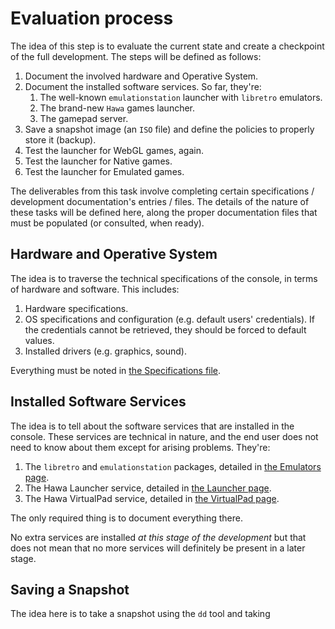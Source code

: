 # Evaluation process
The idea of this step is to evaluate the current state and create a checkpoint of the full development. The steps will be defined as follows:

1. Document the involved hardware and Operative System.
2. Document the installed software services. So far, they're:
	1. The well-known `emulationstation` launcher with `libretro` emulators.
	2. The brand-new `Hawa` games launcher.
	3. The gamepad server.
3. Save a snapshot image (an `ISO` file) and define the policies to properly store it (backup).
4. Test the launcher for WebGL games, again.
5. Test the launcher for Native games.
6. Test the launcher for Emulated games.

The deliverables from this task involve completing certain specifications / development documentation's entries / files. The details of the nature of these tasks will be defined here, along the proper documentation files that must be populated (or consulted, when ready).
## Hardware and Operative System
The idea is to traverse the technical specifications of the console, in terms of hardware and software. This includes:

1. Hardware specifications.
2. OS specifications and configuration (e.g. default users' credentials). If the credentials cannot be retrieved, they should be forced to default values.
3. Installed drivers (e.g. graphics, sound).

Everything must be noted in [the Specifications file](DragonSharkV1/Documentation/Specifications.md).
## Installed Software Services
The idea is to tell about the software services that are installed in the console. These services are technical in nature, and the end user does not need to know about them except for arising problems. They're:

1. The `libretro` and `emulationstation` packages, detailed in [the Emulators page](Emulators.md).
2. The Hawa Launcher service, detailed in [the Launcher page](Launcher.md).
3. The Hawa VirtualPad service, detailed in [the VirtualPad page](VirtualPad.md).

The only required thing is to document everything there.

No extra services are installed _at this stage of the development_ but that does not mean that no more services will definitely be present in a later stage.
## Saving a Snapshot
The idea here is to take a snapshot using the `dd` tool and taking